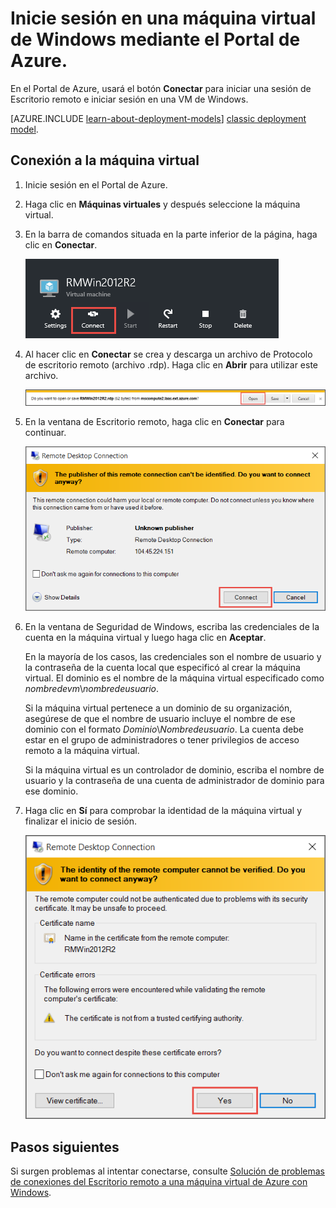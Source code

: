 <properties
	pageTitle="Inicio de sesión en una máquina virtual de Windows | Microsoft Azure"
	description="Use el Portal de Azure para iniciar sesión en una máquina virtual de Windows creada con el modelo de implementación del Administrador de recursos."
	services="virtual-machines"
	documentationCenter=""
	authors="cynthn"
	manager="timlt"
	editor="tysonn"
	tags="azure-resource-manager"/>

<tags
	ms.service="virtual-machines"
	ms.workload="infrastructure-services"
	ms.tgt_pltfrm="vm-windows"
	ms.devlang="na"
	ms.topic="article"
	ms.date="02/03/2016"
	ms.author="cynthn"/>


# Inicie sesión en una máquina virtual de Windows mediante el Portal de Azure.


En el Portal de Azure, usará el botón **Conectar** para iniciar una sesión de Escritorio remoto e iniciar sesión en una VM de Windows.


[AZURE.INCLUDE [learn-about-deployment-models](../../includes/learn-about-deployment-models-rm-include.md)] [classic deployment model](virtual-machines-log-on-windows-server.md).


## Conexión a la máquina virtual

1. Inicie sesión en el Portal de Azure.

2. Haga clic en **Máquinas virtuales** y después seleccione la máquina virtual.

3. En la barra de comandos situada en la parte inferior de la página, haga clic en **Conectar**.

	![Iniciar sesión en la nueva máquina virtual](./media/arm_log_on_windows_vm/rm_windows_connect.png)
	

4. Al hacer clic en **Conectar** se crea y descarga un archivo de Protocolo de escritorio remoto (archivo .rdp). Haga clic en **Abrir** para utilizar este archivo.

	![Iniciar sesión en la nueva máquina virtual](./media/arm_log_on_windows_vm/rm_connect_rdp_file.png)
	
5. En la ventana de Escritorio remoto, haga clic en **Conectar** para continuar.

	![Continuar con la conexión](./media/arm_log_on_windows_vm/rm_connect_unknown.png)

	
6. En la ventana de Seguridad de Windows, escriba las credenciales de la cuenta en la máquina virtual y luego haga clic en **Aceptar**.

 	En la mayoría de los casos, las credenciales son el nombre de usuario y la contraseña de la cuenta local que especificó al crear la máquina virtual. El dominio es el nombre de la máquina virtual especificado como *nombredevm*&#92;*nombredeusuario*.
	
	Si la máquina virtual pertenece a un dominio de su organización, asegúrese de que el nombre de usuario incluye el nombre de ese dominio con el formato *Dominio*&#92;*Nombredeusuario*. La cuenta debe estar en el grupo de administradores o tener privilegios de acceso remoto a la máquina virtual.
	
	Si la máquina virtual es un controlador de dominio, escriba el nombre de usuario y la contraseña de una cuenta de administrador de dominio para ese dominio.

7.	Haga clic en **Sí** para comprobar la identidad de la máquina virtual y finalizar el inicio de sesión.

	![Verificar la identidad de la máquina](./media/arm_log_on_windows_vm/rm_connect_cert.png)

## Pasos siguientes

Si surgen problemas al intentar conectarse, consulte [Solución de problemas de conexiones del Escritorio remoto a una máquina virtual de Azure con Windows](virtual-machines-troubleshoot-remote-desktop-connections.md).

<!---HONumber=AcomDC_0211_2016-->